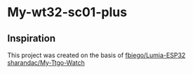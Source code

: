 # My-wt32-sc01-plus

## Inspiration
This project was created on the basis of 
[fbiego/Lumia-ESP32](https://github.com/fbiego/Lumia-ESP32)<br> 
[sharandac/My-Ttgo-Watch](https://github.com/sharandac/My-Ttgo-Watch)<br>
